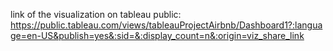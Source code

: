 link of the visualization on tableau public:
https://public.tableau.com/views/tableauProjectAirbnb/Dashboard1?:language=en-US&publish=yes&:sid=&:display_count=n&:origin=viz_share_link
